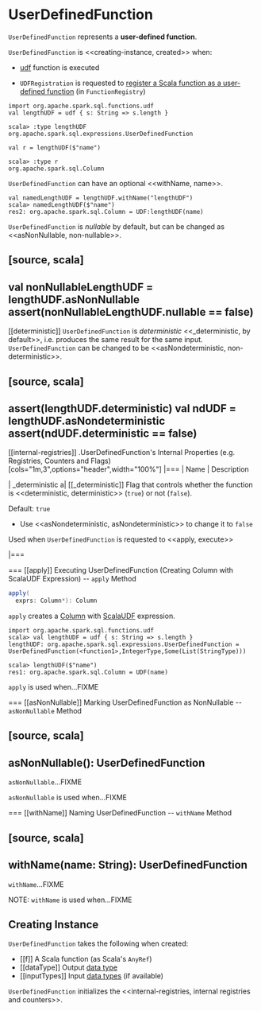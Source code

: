 # UserDefinedFunction

`UserDefinedFunction` represents a **user-defined function**.

`UserDefinedFunction` is <<creating-instance, created>> when:

* [udf](spark-sql-functions.md#udf) function is executed

* `UDFRegistration` is requested to [register a Scala function as a user-defined function](UDFRegistration.md#register) (in `FunctionRegistry`)

```text
import org.apache.spark.sql.functions.udf
val lengthUDF = udf { s: String => s.length }

scala> :type lengthUDF
org.apache.spark.sql.expressions.UserDefinedFunction

val r = lengthUDF($"name")

scala> :type r
org.apache.spark.sql.Column
```

`UserDefinedFunction` can have an optional <<withName, name>>.

```text
val namedLengthUDF = lengthUDF.withName("lengthUDF")
scala> namedLengthUDF($"name")
res2: org.apache.spark.sql.Column = UDF:lengthUDF(name)
```

`UserDefinedFunction` is *nullable* by default, but can be changed as <<asNonNullable, non-nullable>>.

[source, scala]
----
val nonNullableLengthUDF = lengthUDF.asNonNullable
assert(nonNullableLengthUDF.nullable == false)
----

[[deterministic]]
`UserDefinedFunction` is *deterministic* <<_deterministic, by default>>, i.e. produces the same result for the same input. `UserDefinedFunction` can be changed to be <<asNondeterministic, non-deterministic>>.

[source, scala]
----
assert(lengthUDF.deterministic)
val ndUDF = lengthUDF.asNondeterministic
assert(ndUDF.deterministic == false)
----

[[internal-registries]]
.UserDefinedFunction's Internal Properties (e.g. Registries, Counters and Flags)
[cols="1m,3",options="header",width="100%"]
|===
| Name
| Description

| _deterministic
a| [[_deterministic]] Flag that controls whether the function is <<deterministic, deterministic>> (`true`) or not (`false`).

Default: `true`

* Use <<asNondeterministic, asNondeterministic>> to change it to `false`

Used when `UserDefinedFunction` is requested to <<apply, execute>>

|===

=== [[apply]] Executing UserDefinedFunction (Creating Column with ScalaUDF Expression) -- `apply` Method

```scala
apply(
  exprs: Column*): Column
```

`apply` creates a [Column](Column.md) with [ScalaUDF](expressions/ScalaUDF.md) expression.

```text
import org.apache.spark.sql.functions.udf
scala> val lengthUDF = udf { s: String => s.length }
lengthUDF: org.apache.spark.sql.expressions.UserDefinedFunction = UserDefinedFunction(<function1>,IntegerType,Some(List(StringType)))

scala> lengthUDF($"name")
res1: org.apache.spark.sql.Column = UDF(name)
```

`apply` is used when...FIXME

=== [[asNonNullable]] Marking UserDefinedFunction as NonNullable -- `asNonNullable` Method

[source, scala]
----
asNonNullable(): UserDefinedFunction
----

`asNonNullable`...FIXME

`asNonNullable` is used when...FIXME

=== [[withName]] Naming UserDefinedFunction -- `withName` Method

[source, scala]
----
withName(name: String): UserDefinedFunction
----

`withName`...FIXME

NOTE: `withName` is used when...FIXME

## Creating Instance

`UserDefinedFunction` takes the following when created:

* [[f]] A Scala function (as Scala's `AnyRef`)
* [[dataType]] Output [data type](DataType.md)
* [[inputTypes]] Input [data types](DataType.md) (if available)

`UserDefinedFunction` initializes the <<internal-registries, internal registries and counters>>.
